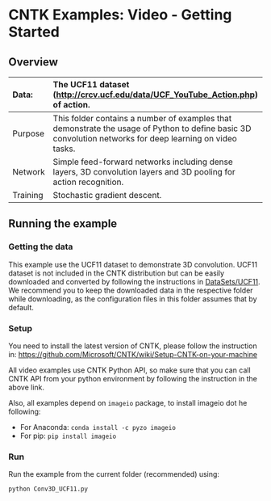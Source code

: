 # CNTK Examples: Video - Getting Started

## Overview

|Data:     |The UCF11 dataset (http://crcv.ucf.edu/data/UCF_YouTube_Action.php) of action.
|:---------|:---
|Purpose   |This folder contains a number of examples that demonstrate the usage of Python to define basic 3D convolution networks for deep learning on video tasks.
|Network   |Simple feed-forward networks including dense layers, 3D convolution layers and 3D pooling for action recognition.
|Training  |Stochastic gradient descent.

## Running the example

### Getting the data

This example use the UCF11 dataset to demonstrate 3D convolution. UCF11 dataset is not included in the CNTK distribution but can be easily downloaded and converted by following the instructions in [DataSets/UCF11](../DataSets/UCF11). We recommend you to keep the downloaded data in the respective folder while downloading, as the configuration files in this folder assumes that by default.

### Setup

You need to install the latest version of CNTK, please follow the instruction in:
  https://github.com/Microsoft/CNTK/wiki/Setup-CNTK-on-your-machine  

All video examples use CNTK Python API, so make sure that you can call CNTK API from your python environment by following the instruction in the above link.

Also, all examples depend on `imageio` package, to install imageio dot he following:

* For Anaconda: `conda install -c pyzo imageio`
* For pip: `pip install imageio`

### Run

Run the example from the current folder (recommended) using:

`python Conv3D_UCF11.py`
